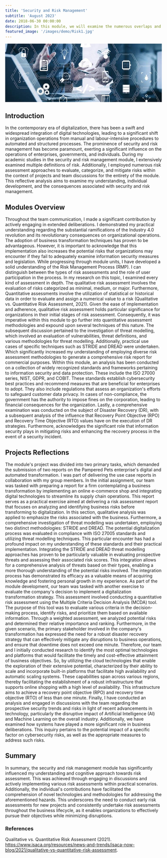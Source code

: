 ```yaml
---
title: 'Security and Risk Management'
subtitle: 'August 2023'
date: 2018-06-30 00:00:00
description: In this module, we will examine the numerous overlaps and interactions between security and risk. We'll examine both qualitative and quantitative approaches to risk assessment. In addition to discussing a number of conventional risk models (such as STRIDE, DREAD, and Attack Trees), we will also examine the growing trend toward hybrid models. 
featured_image: '/images/demo/Risk1.jpg'
---
```


![](/images/demo/Risk2.jpg)

## Introduction

In the contemporary era of digitalization, there has been a swift and widespread integration of digital technologies, leading to a significant shift in organization operations from manual and labour-intensive procedures to automated and structured processes. The prominence of security and risk management has become paramount, exerting a significant influence on the operations of enterprises, governments, and individuals.
During my academic studies in the security and risk management module, I extensively examined multiple definitions of risk. Additionally, I employed numerous risk assessment approaches to evaluate, categorize, and mitigate risks within the context of projects and team discussions for the entirety of the module.
This reflective analysis aims to examine my understanding, individual development, and the consequences associated with security and risk management.


## Modules Overview

Throughout the team communication, I made a significant contribution by actively engaging in extended deliberations. I demonstrated my practical understanding regarding the substantial ramifications of the Industry 4.0 revolution and its revolutionary consequences on organizational operations. The adoption of business transformation techniques has proven to be advantageous. However, it is important to acknowledge that this implementation also increases the potential risks that organizations may encounter if they fail to adequately examine information security measures and legislation.
While progressing through module units, I have developed a solid understanding of the Risk Management Process (RMP). I can distinguish between the types of risk assessments and the role of user participation in the process. In my research on this topic, I examined every kind of assessment in depth. The qualitative risk assessment involves the evaluation of risks categorized as minimal, medium, or major. Furthermore, Quantitative assessments involve the utilization of statistical or historical data in order to evaluate and assign a numerical value to a risk (Qualitative vs. Quantitative Risk Assessment, 2021). Given the ease of implementation and adherence, qualitative risk assessment holds particular significance for organizations in their initial stages of risk assessment.
Consequently, it was imperative within this module to go further into quantitative assessment methodologies and expound upon several techniques of this nature. The subsequent discussion pertained to the investigation of threat modelling, which involved an evaluation of vulnerabilities, threat definitions, and various methodologies for threat modelling. Additionally, practical use cases of specific techniques such as STRIDE and DREAD were undertaken. Which significantly increased my understanding of employing diverse risk assessment methodologies to generate a comprehensive risk report for commercial purposes.
Within this module, an analysis has been conducted on a collection of widely recognized standards and frameworks pertaining to information security and data protection. These include the ISO 27000 series, NIST, GDPR, and COBIT. These standards establish cybersecurity best practices and recommend measures that are beneficial for enterprises to adopt. They also include regulations that assess an organization's efforts to safeguard customer data privacy. In cases of non-compliance, the government has the authority to impose fines on the corporation, leading to financial consequences for the organization.
Lastly, a comprehensive examination was conducted on the subject of Disaster Recovery (DR), with a subsequent analysis of the influence that Recovery Point Objective (RPO) and Recovery Time Objective (RTO) values have on the execution of DR strategies. Furthermore, acknowledges the significant role that information security plays in mitigating risks and enhancing the recovery process in the event of a security incident.


## Projects Reflections

The module's project was divided into two primary tasks, which demanded the submission of two reports on the Pampered Pets enterprise's digital and automated transformation. I was part of delivering the use case reports in collaboration with my group members. 
In the initial assignment, our team was tasked with preparing a report for a firm contemplating a business transformation by implementing an online e-commerce shop and integrating digital technologies to streamline its supply chain operations. This report serves as a practical exercise aimed at delivering a risk assessment report that focuses on analyzing and identifying business risks before transforming to digitalization. In this section, qualitative analysis was applied to emphasize the risks associated with the business. 
Furthermore, a comprehensive investigation of threat modelling was undertaken, employing two distinct methodologies: STRIDE and DREAD. The potential digitalization process was evaluated in compliance with ISO 27005 standards and utilizing threat modelling techniques. This particular encounter has had a profound impact on my understanding of these standards and their practical implementation. Integrating the STRIDE and DREAD threat modelling approaches has proven to be particularly valuable in evaluating prospective threats and assessing their associated risk scores. This integration allows for a comprehensive analysis of threats based on their types, enabling a more thorough understanding of the potential risks involved. The integration process has demonstrated its efficacy as a valuable means of acquiring knowledge and fostering personal growth in my experience.
As part of the module development, our team was tasked with another exercise to evaluate the company's decision to implement a digitalization transformation strategy. This assessment involved conducting a quantitative risk assessment using the Multiple Criteria Decision Analysis (MCDA) tool. The purpose of this tool was to evaluate various criteria in the decision-making process, identify risks, and prioritize them based on available information. Through a weighted assessment, we analyzed potential risks and determined their relative importance and ranking.
Furthermore, in the given scenario, the primary stakeholder involved in the company's transformation has expressed the need for a robust disaster recovery strategy that can effectively mitigate any disruptions to business operations, and ensure that downtime does not exceed one minute. Therefore, our team and I initially conducted research to identify the most optimal technologies and platforms that would facilitate the timely and cost-effective attainment of business objectives. So, by utilizing the cloud technologies that enable the exploration of their extensive potential, characterized by their ability to scale and incorporate built-in platforms that facilitate high availability and automatic scaling systems. These capabilities span across various regions, thereby facilitating the establishment of a robust infrastructure that supports online shopping with a high level of availability. This infrastructure aims to achieve a recovery point objective (RPO) and recovery time objective (RTO) of less than one minute.
Finally, I have conducted an analysis and engaged in discussions with the team regarding the prospective security trends and risks in light of recent advancements in technology, particularly the disruptive impact of Artificial Intelligence (AI) and Machine Learning on the overall industry. Additionally, we have examined how systems have played a more significant role in business deliberations. This inquiry pertains to the potential impact of a specific factor on cybersecurity risks, as well as the appropriate measures to address such risks.



## Summary

In summary, the security and risk management module has significantly influenced my understanding and cognitive approach towards risk assessment. This was achieved through engaging in discussions and actively implementing various risk assessments within practical scenarios. Additionally, the individual's contributions have facilitated the comprehension of novel technologies and methodologies for addressing the aforementioned hazards. This underscores the need to conduct early risk assessments for new projects and consistently undertake risk assessments throughout the business lifecycle, as it enables organizations to effectively pursue their objectives while minimizing disruptions.


### References

Qualitative vs. Quantitative Risk Assessment (2021). https://www.isaca.org/resources/news-and-trends/isaca-now-blog/2021/qualitative-vs-quantitative-risk-assessment.

